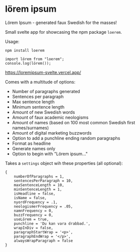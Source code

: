 # lörem ipsum
Lörem Ipsum - generated faux Swedish for the masses! 

Small svelte app for showcasing the npm package `loerem`.

Usage: 
```
npm install loerem

import lörem from "loerem";
console.log(lörem());
```
https://loremipsum-svelte.vercel.app/

Comes with a multitude of options:

- Number of paragraphs generated
- Sentences per paragraph
- Max sentence length
- Minimum sentence length
- Amount of new Swedish words
- Amount of faux academic neologisms
- Amount of names (based on 100 most common Swedish first names/surnames)
- Amount of digital marketing buzzwords
- Option to add a punchline ending random paragraphs
- Format as headline
- Generate names only
- Option to begin with "Lörem ipsum..."

Takes a `settings` object wih these properties (all optional):

```
{
	numberOfParagraphs = 1,
	sentencesPerParagraph = 10,
	maxSentenceLength = 10,
	minSentenceLength = 1,
	isHeadline = false,
	isName = false,
	nyordFrequency = .1,
	neologismerFrequency = .05,
	namnFrequency = 0,
	buzzFrequency = 0,
	useLörem = true,
	punchline = 'Du kan vara drabbad.',
	wrapInDiv = false,
	paragraphStartWrap = '<p>',
	paragraphEndWrap = '</p>',
	alwaysWrapParagraph = false
}
```